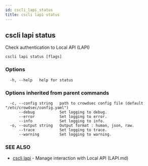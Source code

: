 ```yaml
---
id: cscli_lapi_status
title: cscli lapi status
---
```

## cscli lapi status

Check authentication to Local API (LAPI)

```
cscli lapi status [flags]
```

### Options

```
  -h, --help   help for status
```

### Options inherited from parent commands

```
  -c, --config string   path to crowdsec config file (default "/etc/crowdsec/config.yaml")
      --debug           Set logging to debug.
      --error           Set logging to error.
      --info            Set logging to info.
  -o, --output string   Output format : human, json, raw.
      --trace           Set logging to trace.
      --warning         Set logging to warning.
```

### SEE ALSO

* [cscli lapi](/cscli/cscli_lapi)	 - Manage interaction with Local API (LAPI.md)

